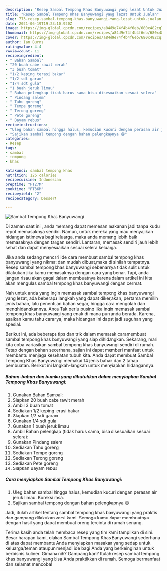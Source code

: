 ```yaml
---
description: "Resep Sambal Tempong Khas Banyuwangi yang lezat Untuk Jualan"
title: "Resep Sambal Tempong Khas Banyuwangi yang lezat Untuk Jualan"
slug: 773-resep-sambal-tempong-khas-banyuwangi-yang-lezat-untuk-jualan
date: 2021-06-19T19:23:10.920Z
image: https://img-global.cpcdn.com/recipes/a84d9e74f4b4f6eb/680x482cq70/sambal-tempong-khas-banyuwangi-foto-resep-utama.jpg
thumbnail: https://img-global.cpcdn.com/recipes/a84d9e74f4b4f6eb/680x482cq70/sambal-tempong-khas-banyuwangi-foto-resep-utama.jpg
cover: https://img-global.cpcdn.com/recipes/a84d9e74f4b4f6eb/680x482cq70/sambal-tempong-khas-banyuwangi-foto-resep-utama.jpg
author: Ian Burns
ratingvalue: 4.4
reviewcount: 11
recipeingredient:
- " Bahan Sambal"
- "20 buah cabe rawit merah"
- "3 buah tomat"
- "1/2 keping terasi bakar"
- "1/2 sdt garam"
- "1/4 sdt gula"
- "1 buah jeruk limau"
- " Bahan pelengkap tidak harus sama bisa disesuaikan sesuai selera"
- " Pindang salem"
- " Tahu goreng"
- " Tempe goreng"
- " Terong goreng"
- " Pete goreng"
- " Bayam rebus"
recipeinstructions:
- "Uleg bahan sambal hingga halus, kemudian kucuri dengan perasan air jeruk limau. Koreksi rasa."
- "Sajikan sambal tempong dengan bahan pelengkapnya 😄"
categories:
- Resep
tags:
- sambal
- tempong
- khas

katakunci: sambal tempong khas 
nutrition: 126 calories
recipecuisine: Indonesian
preptime: "PT27M"
cooktime: "PT36M"
recipeyield: "2"
recipecategory: Dessert

---
```



![Sambal Tempong Khas Banyuwangi](https://img-global.cpcdn.com/recipes/a84d9e74f4b4f6eb/680x482cq70/sambal-tempong-khas-banyuwangi-foto-resep-utama.jpg)

Di zaman  saat ini , anda memang dapat memesan makanan jadi tanpa kudu repot memasaknya sendiri. Namun, untuk mereka yang mau menyajikan hidangan istimewa bagi keluarga, maka anda memang lebih baik memasaknya dengan tangan sendiri. Lantaran, memasak sendiri jauh lebih sehat dan dapat menyesuaikan sesuai selera keluarga.

Jika anda sedang mencari ide cara membuat sambal tempong khas banyuwangi yang nikmat dan mudah dibuat,maka di sinilah tempatnya. Resep sambal tempong khas banyuwangi  sebenarnya tidak sulit untuk dilakukan jika kamu memasaknya dengan cara yang benar. Tapi, anda jangan risau akan gagal dalam membuatnya 
karena dalam artikel ini kita akan mengulas sambal tempong khas banyuwangi dengan cermat.  



Nah untuk anda yang ingin memasak sambal tempong khas banyuwangi yang lezat, ada beberapa langkah yang dapat dikerjakan, pertama memilih jenis bahan, lalu penentuan bahan segar, hingga cara mengolah dan menghidangkannya. Anda Tak perlu pusing jika ingin memasak sambal tempong khas banyuwangi yang enak di mana pun anda berada. Karena, asalkan kamu  tahu caranya, maka hidangan ini dapat jadi suguhan yang spesial.

Berikut ini, ada beberapa tips dan trik dalam memasak caramembuat sambal tempong khas banyuwangi yang siap dihidangkan. Sekarang, mari kita coba variasikan sambal tempong khas banyuwangi sendiri di rumah. Tetap dengan bahan sederhana, sajian ini dapat memberi manfaat untuk membantu menjaga kesehatan tubuh kita. Anda dapat membuat Sambal Tempong Khas Banyuwangi memakai 14 jenis bahan dan 2 tahap pembuatan. Berikut ini langkah-langkah untuk menyiapkan hidangannya.

<!--inarticleads1-->

##### Bahan-bahan dan bumbu yang dibutuhkan dalam menyiapkan Sambal Tempong Khas Banyuwangi:

1. Gunakan  Bahan Sambal:
1. Siapkan 20 buah cabe rawit merah
1. Ambil 3 buah tomat
1. Sediakan 1/2 keping terasi bakar
1. Siapkan 1/2 sdt garam
1. Gunakan 1/4 sdt gula
1. Gunakan 1 buah jeruk limau
1. Ambil  Bahan pelengkap (tidak harus sama, bisa disesuaikan sesuai selera):
1. Gunakan  Pindang salem
1. Sediakan  Tahu goreng
1. Sediakan  Tempe goreng
1. Sediakan  Terong goreng
1. Sediakan  Pete goreng
1. Siapkan  Bayam rebus




<!--inarticleads2-->

##### Cara menyiapkan Sambal Tempong Khas Banyuwangi:

1. Uleg bahan sambal hingga halus, kemudian kucuri dengan perasan air jeruk limau. Koreksi rasa.
1. Sajikan sambal tempong dengan bahan pelengkapnya 😄




Jadi, itulah artikel tentang  sambal tempong khas banyuwangi  yang praktis dan gampang dilakukan versi kami. Semoga kamu dapat membuatnya dengan hasil yang dapat membuat oreng tercinta di rumah senang. 

Terima kasih anda telah membaca resep yang tim kami tampilkan di sini. Besar harapan kami, olahan  Sambal Tempong Khas Banyuwangi sederhana di atas dapat membantu Anda menyiapkan masakan yang sedap untuk keluarga/teman ataupun menjadi ide bagi Anda yang berkeinginan untuk berbisnis kuliner. Gimana nih? Gampang kan? Itulah resep sambal tempong khas banyuwangi yang bisa Anda praktikkan di rumah. Semoga bermanfaat dan selamat mencoba!

